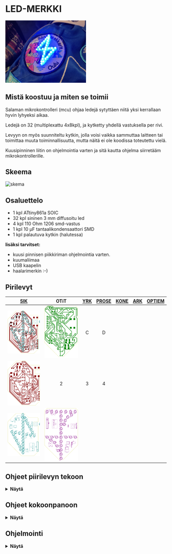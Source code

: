 # LED-MERKKI
<img src="kuvia/salama.jpg" alt="alt" width="50%" height="50%">


## Mistä koostuu ja miten se toimii
Salaman mikrokontrolleri (mcu) ohjaa ledejä sytyttäen niitä yksi kerrallaan hyvin lyhyeksi aikaa.

Ledejä on 32 (multiplexattu 4x8kpl), ja kytketty yhdellä vastuksella per rivi.

Levyyn on myös suunniteltu kytkin, jolla voisi vaikka sammuttaa laitteen tai toimittaa muuta toiminnallisuutta, mutta näitä ei ole koodissa toteutettu vielä.

Kuusipinninen liitin on ohjelmointia varten ja sitä kautta ohjelma siirretääm mikrokontrollerille.

## Skeema
![skema](kuvia/skeem.svg "Skema on jotakuinkin tällainen")

## Osaluettelo
  * 1 kpl  ATtiny861a SOIC
  * 32 kpl sininen 3 mm diffusoitu led
  * 4 kpl  110 Ohm 1206 smd-vastus
  * 1 kpl  10 µF tantaalikondensaattori SMD
  * 1 kpl  palautuva kytkin (halutessa)
  
  **lisäksi tarvitset:**
  * kuusi pinnisen piikkiriman ohjelmointia varten.
  * kuumaliimaa
  * USB kaapelin
  * haalarimerkin :-)
  
## Pirilevyt 
| [SIK](kicad/possu) | OTiT | [YRK](kicad/ymp) | [PROSE](kicad/prose) | [KONE](kicad/kone) | [ARK](kicad/ark) | [OPTIEM](kicad/optiem) |
| :---: | :---: | :---: | :---: |  :---: |  :---: |  :---: |
|  ![pcb](kicad/kuvat/fcu_silk.svg) | ![pcb_otit](kicad/kuvat/otit-B_Cu.svg)  | C  | D  | | |
| ![front copper](kicad/kuvat/fcu.svg)  | 2  | 3  | 4  | | |
| ![silkki](kicad/kuvat/silk.svg) | ![silkki_otit](kicad/kuvat/otit-B_SilkS.svg) | | | |

## Ohjeet piirilevyn tekoon
<details>
<summary><b>Näytä </b></summary>
Jotain hyvää konstaa
</details>

## Ohjeet kokoonpanoon
<details>
<summary><b>Näytä</b></summary>


Nyt kun sinulla on piirilevy, laitetaampa siihen komponentit kiinni.

1. Piirilevyyn juotetaan 4 SMD vastusta ja 1 SMD kondensaattori.
   Helpointen ja nätein tapa juottaa ne on laittamalla yhteen pädiin vähän tinaa ja sitten varovasti työntämällä komponetti sulaa tinaa, niin ettei se jää "ilmaan".
   Toinen puoli on helpompi juottaa kun se nyt pysyy siinä paikallaan.

   Vastuksilla ei ole väliä kummin päin ne on laitettu, kuhan numero puoli on ylöspäin ja suhteellisen suoraan laitettu, se on hyvä.
   Kondensaattorin suunta pitää kattoa piirikaaviosta.

2. Piirin juottaminen onnistuu helpointen siten, että juotat ensin yhden kulman kiinni. Sulata juotos, jos piiri on vinossa.
   Tarkista, että piirin kaikki jalat ovat pädien päällä. Ei ilmassa.
   Juota sitten toinen vastakkainen kulma.

   Loput jalat voi juottaa yksi kerrallaan.
   Tai jos haluaa kokeilla nopeammalla tavalla niin veto juottamalla saa yhden puolen yhdehllä vedolla*. [Esimerkki video...](https://www.youtube.com/results?search_query=drag+soldering)
   
3. 6-pinninen piikkirima on ohjelmointia varten, juottaminen onnistuu samalla tavalla kuin vastukset.

4. USB kaapelista pitää leikata toinen pää pois.
Kuori 5v and GND johdot joko saksilla tai kuorimilla.
Juota sitten 5V ja GND piirilevyyn.

   Tähän kannattaa käyttää USB kaapelia jossa on vain 5V ja GND tai semmosta kaapelia jossa on paksut sisäiset johtimet.


6. Ledit Ledien juottamisessa on suurin työmaa merkin valmistuksessa. Työtä aiheuttaa lähinnä ledin painaminen merkistä läpi. Ensin pitää huomioida polariteetti. Jos olet nähnyt paljon vaivaa että olet laittanut ledit miten sattuu niin voipi harmittaa..

7. Hyppää kohtaan "Ohjelmointi"

8. Sitten kun ohjelmisto on flashatty ja tarkistettu, että kaikki ledit toimiii niinkuin pitäisi, piikkirima otetaan pois. Joko imusukkaa / tinapumppua käyttäen tai sitten lämmittämällä tinaa kolvilla, tekemällä veto liikkeitä.

9. Lopuksi, laita kuumaliimaa ledien ympärille suojausta varten.
   Ei ole pakko jos et halua.

</details>


## Ohjelmointi

<details>
<summary><b>Näytä</b></summary>
Ohjelma siirtyy levylle kätevästi käyttäen arduinoa ohjelmointilaitteena.

```
Salaman ohjelmointiliittimen pinnit keskeltä reunalle:

Nro:  Nimi:   Arduinon pinni (nano):

6:    Reset   10
5:    GND     GND
4:    VCC     VCC
3:    SCK     13
2:    MISO    12
1:    MOSI    11

Muista vetää arduinon Reset ylös. Ardu nollautuu kun sarjaliikenne alotetaan....
```

Src hakemistosta löytyy tiedostot lediportit_oikein.h ja lediportit_väärin.h joista jompikumpi ylikirjoitetaan lediportit.h tiedostoon jos ledit on juotettu väärin päin.

Koodin kääntämiseen ja ohjelman levylle siirtämiseen komennot ovat:

#####  Unix-like

```
// kääntäminen
avr-gcc -mmcu=attiny861 vilkutus.c salama.c -I./ -Os -DF_CPU=8000000UL  

// Fläsäys käyttäen arduino-isp:tä
avrdude -c avrisp -p t861 -B3 -P /dev/ttyUSB0 -b 19200 -U flash:w:a.out

// Fuse asetukset käyttäen arduino-isp:tä
avrdude -c avrisp -p t861 -B3 -P /dev/ttyUSB0 -b 19200 -U lfuse:w:0xe2:m -U hfuse:w:0xdf:m
```
##### Windows

```
// kääntäminen
avr-gcc -mmcu=attiny861 vilkutus.c salama.c -I./ -Os -DF_CPU=8000000UL

// Fläsäys käyttäen arduino-isp:tä
avrdude -C "C:\Program Files (x86)\Arduino\hardware\tools\avr\etc\avrdude.conf" -c avrisp -p t861 -B3 -P COM7 -b 19200 -U flash:w:a.out

// Fuse asetukset käyttäen arduino-isp:tä
avrdude -C "C:\Program Files (x86)\Arduino\hardware\tools\avr\etc\avrdude.conf" -c avrisp -p t861 -B3 -P COM7 -b 19200 -U lfuse:w:0xe2:m -U hfuse:w:0xdf:m
```
Windowsilla avrdude pitää olla ympäristömuuttujissa. Toinen vaihtoehto on ajaa komento "\Arduino\hardware\tools\avr\bin"-kansiossa.

</details>
